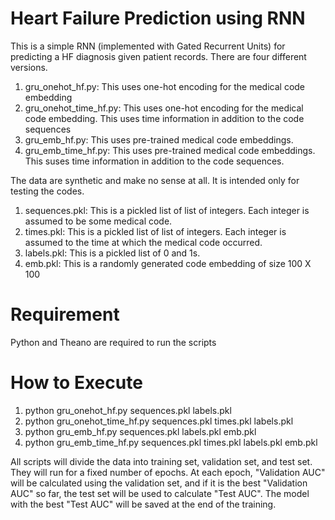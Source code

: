 # Heart Failure Prediction using RNN
This is a simple RNN (implemented with Gated Recurrent Units) for predicting a HF diagnosis given patient records.
There are four different versions.

1. gru_onehot_hf.py: This uses one-hot encoding for the medical code embedding
2. gru_onehot_time_hf.py: This uses one-hot encoding for the medical code embedding. This uses time information in addition to the code sequences
3. gru_emb_hf.py: This uses pre-trained medical code embeddings. 
4. gru_emb_time_hf.py: This uses pre-trained medical code embeddings. This suses time information in addition to the code sequences.

The data are synthetic and make no sense at all. It is intended only for testing the codes.

1. sequences.pkl: This is a pickled list of list of integers. Each integer is assumed to be some medical code.
2. times.pkl: This is a pickled list of list of integers. Each integer is assumed to the time at which the medical code occurred.
3. labels.pkl: This is a pickled list of 0 and 1s.
4. emb.pkl: This is a randomly generated code embedding of size 100 X 100

# Requirement
Python and Theano are required to run the scripts

# How to Execute
1. python gru_onehot_hf.py sequences.pkl labels.pkl <output>
2. python gru_onehot_time_hf.py sequences.pkl times.pkl labels.pkl <output>
3. python gru_emb_hf.py sequences.pkl labels.pkl emb.pkl <output>
4. python gru_emb_time_hf.py sequences.pkl times.pkl labels.pkl emb.pkl <output>

All scripts will divide the data into training set, validation set, and test set. They will run for a fixed number of epochs. At each epoch, "Validation AUC" will be calculated using the validation set, and if it is the best "Validation AUC" so far, the test set will be used to calculate "Test AUC". The model with the best "Test AUC" will be saved at the end of the training.
